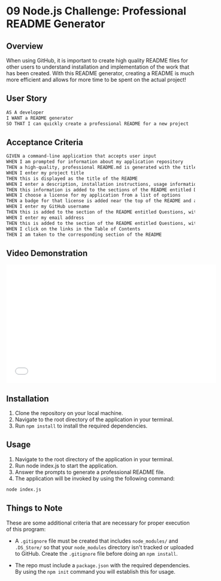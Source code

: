 # 09 Node.js Challenge: Professional README Generator

## Overview

When using GitHub, it is important to create high quality README files for other users to understand installation and implementation of the work that has been created. With this README generator, creating a README is much more efficient and allows for more time to be spent on the actual project!


## User Story

```md
AS A developer
I WANT a README generator
SO THAT I can quickly create a professional README for a new project
```

## Acceptance Criteria

```md
GIVEN a command-line application that accepts user input
WHEN I am prompted for information about my application repository
THEN a high-quality, professional README.md is generated with the title of my project and sections entitled Description, Table of Contents, Installation, Usage, License, Contributing, Tests, and Questions
WHEN I enter my project title
THEN this is displayed as the title of the README
WHEN I enter a description, installation instructions, usage information, contribution guidelines, and test instructions
THEN this information is added to the sections of the README entitled Description, Installation, Usage, Contributing, and Tests
WHEN I choose a license for my application from a list of options
THEN a badge for that license is added near the top of the README and a notice is added to the section of the README entitled License that explains which license the application is covered under
WHEN I enter my GitHub username
THEN this is added to the section of the README entitled Questions, with a link to my GitHub profile
WHEN I enter my email address
THEN this is added to the section of the README entitled Questions, with instructions on how to reach me with additional questions
WHEN I click on the links in the Table of Contents
THEN I am taken to the corresponding section of the README
```

## Video Demonstration
<iframe width="560" height="315" src="./Assets/Video Demonstration.webm" frameborder="0" allowfullscreen></iframe>

## Installation
1. Clone the repository on your local machine.
2. Navigate to the root directory of the application in your terminal.
3. Run `npm install` to install the required dependencies.

## Usage
1. Navigate to the root directory of the application in your terminal.
2. Run node index.js to start the application.
3. Answer the prompts to generate a professional README file.
4. The application will be invoked by using the following command:

```bash
node index.js
```


## Things to Note

These are some additional criteria that are necessary for proper execution of this program:

* A `.gitignore` file must be created that includes `node_modules/` and `.DS_Store/` so that your `node_modules` directory isn't tracked or uploaded to GitHub. Create the `.gitignore` file before doing an `npm install`.

* The repo must include a `package.json` with the required dependencies. By using the `npm init` command you will establish this for usage.






